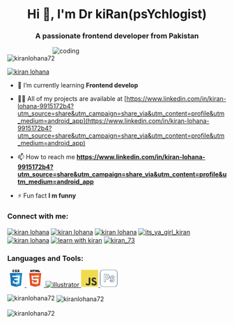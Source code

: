<h1 align="center">Hi 👋, I'm Dr kiRan(psYchlogist)</h1>
<h3 align="center">A passionate frontend developer from Pakistan</h3>
<img align="right" alt="coding" width="400" src="c:\Users\barkha\Desktop\download.jpeg">

<p align="left"> <img src="https://komarev.com/ghpvc/?username=kiranlohana72&label=Profile%20views&color=0e75b6&style=flat" alt="kiranlohana72" /> </p>

<p align="left"> <a href="https://twitter.com/kiran lohana" target="blank"><img src="https://img.shields.io/twitter/follow/kiran lohana?logo=twitter&style=for-the-badge" alt="kiran lohana" /></a> </p>

- 🌱 I’m currently learning **Frontend develop**

- 👨‍💻 All of my projects are available at [https://www.linkedin.com/in/kiran-lohana-9915172b4?utm_source=share&utm_campaign=share_via&utm_content=profile&utm_medium=android_app](https://www.linkedin.com/in/kiran-lohana-9915172b4?utm_source=share&utm_campaign=share_via&utm_content=profile&utm_medium=android_app)

- 📫 How to reach me **https://www.linkedin.com/in/kiran-lohana-9915172b4?utm_source=share&utm_campaign=share_via&utm_content=profile&utm_medium=android_app**

- ⚡ Fun fact **I m funny**

<h3 align="left">Connect with me:</h3>
<p align="left">
<a href="https://twitter.com/kiran lohana" target="blank"><img align="center" src="https://raw.githubusercontent.com/rahuldkjain/github-profile-readme-generator/master/src/images/icons/Social/twitter.svg" alt="kiran lohana" height="30" width="40" /></a>
<a href="https://linkedin.com/in/kiran lohana" target="blank"><img align="center" src="https://raw.githubusercontent.com/rahuldkjain/github-profile-readme-generator/master/src/images/icons/Social/linked-in-alt.svg" alt="kiran lohana" height="30" width="40" /></a>
<a href="https://fb.com/kiran lohana" target="blank"><img align="center" src="https://raw.githubusercontent.com/rahuldkjain/github-profile-readme-generator/master/src/images/icons/Social/facebook.svg" alt="kiran lohana" height="30" width="40" /></a>
<a href="https://instagram.com/its_ya_girl_kiran" target="blank"><img align="center" src="https://raw.githubusercontent.com/rahuldkjain/github-profile-readme-generator/master/src/images/icons/Social/instagram.svg" alt="its_ya_girl_kiran" height="30" width="40" /></a>
<a href="https://www.behance.net/kiran lohana" target="blank"><img align="center" src="https://raw.githubusercontent.com/rahuldkjain/github-profile-readme-generator/master/src/images/icons/Social/behance.svg" alt="kiran lohana" height="30" width="40" /></a>
<a href="https://www.youtube.com/c/@Gurbanilearner target="blank"><img align="center" src="https://raw.githubusercontent.com/rahuldkjain/github-profile-readme-generator/master/src/images/icons/Social/youtube.svg" alt="learn with kiran" height="30" width="40" /></a>
<a href="https://discord.gg/kiran_73" target="blank"><img align="center" src="https://raw.githubusercontent.com/rahuldkjain/github-profile-readme-generator/master/src/images/icons/Social/discord.svg" alt="kiran_73" height="30" width="40" /></a>
</p>

<h3 align="left">Languages and Tools:</h3>
<p align="left"> <a href="https://www.w3schools.com/css/" target="_blank" rel="noreferrer"> <img src="https://raw.githubusercontent.com/devicons/devicon/master/icons/css3/css3-original-wordmark.svg" alt="css3" width="40" height="40"/> </a> <a href="https://www.w3.org/html/" target="_blank" rel="noreferrer"> <img src="https://raw.githubusercontent.com/devicons/devicon/master/icons/html5/html5-original-wordmark.svg" alt="html5" width="40" height="40"/> </a> <a href="https://www.adobe.com/in/products/illustrator.html" target="_blank" rel="noreferrer"> <img src="https://www.vectorlogo.zone/logos/adobe_illustrator/adobe_illustrator-icon.svg" alt="illustrator" width="40" height="40"/> </a> <a href="https://developer.mozilla.org/en-US/docs/Web/JavaScript" target="_blank" rel="noreferrer"> <img src="https://raw.githubusercontent.com/devicons/devicon/master/icons/javascript/javascript-original.svg" alt="javascript" width="40" height="40"/> </a> <a href="https://www.photoshop.com/en" target="_blank" rel="noreferrer"> <img src="https://raw.githubusercontent.com/devicons/devicon/master/icons/photoshop/photoshop-line.svg" alt="photoshop" width="40" height="40"/> </a> </p>

<p><img align="left" src="https://github-readme-stats.vercel.app/api/top-langs?username=kiranlohana72&show_icons=true&locale=en&layout=compact" alt="kiranlohana72" /></p>

<p>&nbsp;<img align="center" src="https://github-readme-stats.vercel.app/api?username=kiranlohana72&show_icons=true&locale=en" alt="kiranlohana72" /></p>

<p><img align="center" src="https://github-readme-streak-stats.herokuapp.com/?user=kiranlohana72&" alt="kiranlohana72" /></p>
